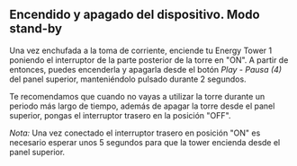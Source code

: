 ## Encendido y apagado del dispositivo. Modo stand-by

Una vez enchufada a la toma de corriente, enciende tu Energy Tower 1 poniendo el interruptor de la parte posterior de la torre en "ON". A partir de entonces, puedes encenderla y apagarla desde el botón *Play - Pausa (4)* del panel superior, manteniéndolo pulsado durante 2 segundos.

Te recomendamos que cuando no vayas a utilizar la torre durante un periodo más largo de tiempo, además de apagar la torre desde el panel superior, pongas el interruptor trasero en la posición "OFF".

*Nota:* Una vez conectado el interruptor trasero en posición "ON" es necesario esperar unos 5 segundos para que la tower encienda desde el panel superior. 










